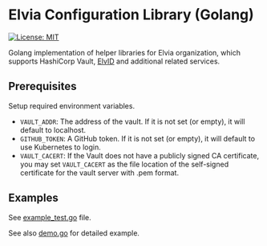# Elvia Configuration Library (Golang)

[![License: MIT](https://img.shields.io/badge/License-MIT-yellow.svg)](https://opensource.org/licenses/MIT)

Golang implementation of helper libraries for Elvia organization, which supports HashiCorp Vault, [ElvID](https://github.com/3lvia/elvid) and additional related services.

## Prerequisites

Setup required environment variables.

- `VAULT_ADDR`: The address of the vault. If it is not set (or empty), it will default to localhost.
- `GITHUB_TOKEN`: A GitHub token. If it is not set (or empty), it will default to use Kubernetes to login.
- `VAULT_CACERT`: If the Vault does not have a publicly signed CA certificate, you may set `VAULT_CACERT` as the file location of the self-signed certificate for the vault server with .pem format.

## Examples

See [example_test.go](example_test.go) file.

See also [demo.go](demo.go) for detailed example.

